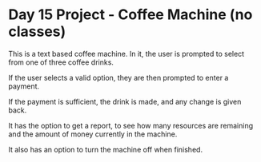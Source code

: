 # Day 15 Project - Coffee Machine (no classes)

This is a text based coffee machine.
In it, the user is prompted to select from one
of three coffee drinks.

If the user selects a valid option, they are then
prompted to enter a payment.

If the payment is sufficient, the drink is made, and
any change is given back.

It has the option to get a report, to see how many
resources are remaining and the amount of money
currently in the machine.

It also has an option to turn the machine off when
finished.